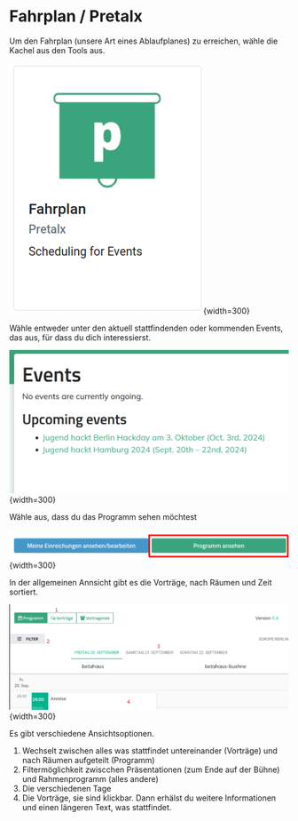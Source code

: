 Fahrplan / Pretalx
===

Um den Fahrplan (unsere Art eines Ablaufplanes) zu erreichen, wähle die Kachel aus den Tools aus.

![Schritt 1, Tool Kachel](../../assets/fahr/fahr1.png){width=300}

Wähle entweder unter den aktuell stattfindenden oder kommenden Events, das aus, für dass du dich interessierst.

![Schritt 2, Ebent auswählen](../../assets/fahr/fahr2.png){width=300}

Wähle aus, dass du das Programm sehen möchtest

![Schritt 3,Programm ansehen](../../assets/fahr/fahr3.png){width=300}

In der allgemeinen Annsicht gibt es die Vorträge, nach Räumen und Zeit sortiert.

![Schritt 4, Filter Varianten](../../assets/fahr/fahr4.png){width=300}

Es gibt verschiedene Ansichtsoptionen.

1. Wechselt zwischen alles was stattfindet untereinander (Vorträge) und nach Räumen aufgeteilt (Programm)
2. Filtermöglichkeit zwiscchen Präsentationen (zum Ende auf der Bühne) und Rahmenprogramm (alles andere)
3. Die verschiedenen Tage
4. Die Vorträge, sie sind klickbar. Dann erhälst du weitere Informationen und einen längeren Text, was stattfindet.
